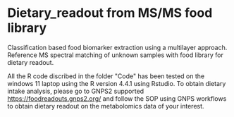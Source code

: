 # Dietary_readout from MS/MS food library
Classification based food biomarker extraction using a multilayer approach. Reference MS spectral matching of unknown samples with food library for dietary readout.

All the R code discribed in the folder "Code" has been tested on the windows 11 laptop using the R version 4.4.1 using Rstudio. To obtain dietary intake analysis, please go to GNPS2 supported https://foodreadouts.gnps2.org/ and follow the SOP using GNPS workflows to obtain dietary readout on the metabolomics data of your interest. 
